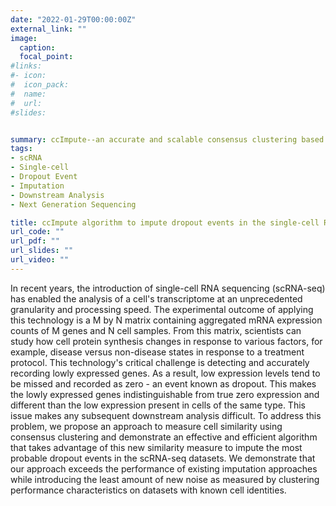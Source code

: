 ```yaml
---
date: "2022-01-29T00:00:00Z"
external_link: ""
image:
  caption: 
  focal_point: 
#links:
#- icon: 
#  icon_pack: 
#  name: 
#  url: 
#slides: 


summary: ccImpute--an accurate and scalable consensus clustering based algorithm to impute dropout events in the single-cell RNA-seq data
tags:
- scRNA
- Single-cell
- Dropout Event
- Imputation
- Downstream Analysis
- Next Generation Sequencing

title: ccImpute algorithm to impute dropout events in the single-cell RNA-seq data
url_code: ""
url_pdf: ""
url_slides: ""
url_video: ""
---
```

In recent years, the introduction of single-cell RNA sequencing (scRNA-seq) has enabled the analysis of a cell's transcriptome at an unprecedented granularity and processing speed. The experimental outcome of applying this technology is a M by N matrix containing aggregated mRNA expression counts of M genes and N cell samples. From this matrix, scientists can study how cell protein synthesis changes in response to various factors, for example, disease versus non-disease states in response to a treatment protocol. This technology's critical challenge is detecting and accurately recording lowly expressed genes. As a result, low expression levels tend to be missed and recorded as zero - an event known as dropout. This makes the lowly expressed genes indistinguishable from true zero expression and different than the low expression present in cells of the same type. This issue makes any subsequent downstream analysis difficult. To address this problem, we propose an approach to measure cell similarity using consensus clustering and demonstrate an effective and efficient algorithm that takes advantage of this new similarity measure to impute the most probable dropout events in the scRNA-seq datasets. We demonstrate that our approach exceeds the performance of existing imputation approaches while introducing the least amount of new noise as measured by clustering performance characteristics on datasets with known cell identities.
